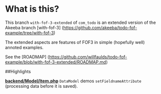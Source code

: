 What is this?
================================================================================
This branch `with-fof-3-extended` of `com_todo` is an extended version of the Akeeba branch [with-fof-3] (https://github.com/akeeba/todo-fof-example/tree/with-fof-3)

The extended aspects are features of FOF3 in simple (hopefully well) annoted examples.

See the [ROADMAP] (https://github.com/willfaulds/todo-fof-example/blob/with-fof-3-extended/ROADMAP.md)


##Highlights

**[backend/Model/Item.php](https://github.com/willfaulds/todo-fof-example/blob/with-fof-3-extended/component/backend/Model/Item.php)**
`DataModel` demos `setFieldnameAttribute` (processing data before it is saved).
